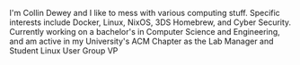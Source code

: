I'm Collin Dewey and I like to mess with various computing stuff. Specific interests include Docker, Linux, NixOS, 3DS Homebrew, and Cyber Security. Currently working on a bachelor's in Computer Science and Engineering, and am active in my University's ACM Chapter as the Lab Manager and Student Linux User Group VP
